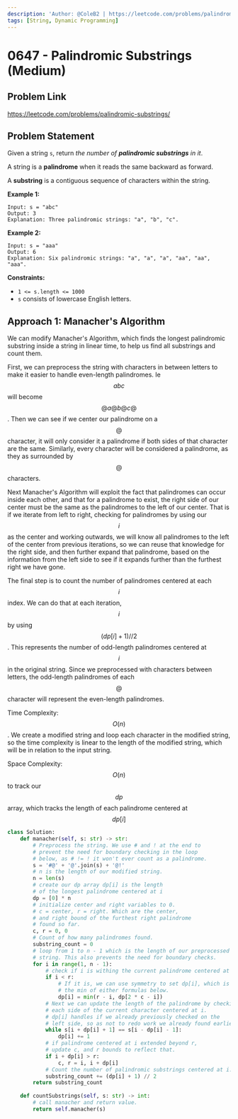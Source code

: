 ```yaml
---
description: 'Author: @ColeB2 | https://leetcode.com/problems/palindromic-substrings/'
tags: [String, Dynamic Programming]
---
```


# 0647 - Palindromic Substrings (Medium)

## Problem Link

https://leetcode.com/problems/palindromic-substrings/

## Problem Statement

Given a string `s`, return _the number of **palindromic substrings** in it_.

A string is a **palindrome** when it reads the same backward as forward.

A **substring** is a contiguous sequence of characters within the string.

**Example 1:**

```
Input: s = "abc"
Output: 3
Explanation: Three palindromic strings: "a", "b", "c".
```

**Example 2:**

```
Input: s = "aaa"
Output: 6
Explanation: Six palindromic strings: "a", "a", "a", "aa", "aa", "aaa".
```

**Constraints:**

- `1 <= s.length <= 1000`
- `s` consists of lowercase English letters.

## Approach 1: Manacher's Algorithm

We can modify Manacher's Algorithm, which finds the longest palindromic substring inside a string in linear time, to help us find all substrings and count them.

First, we can preprocess the string with characters in between letters to make it easier to handle even-length palindromes. Ie $$abc$$ will become $$@a@b@c@$$. Then we can see if we center our palindrome on a $$@$$ character, it will only consider it a palindrome if both sides of that character are the same. Similarly, every character will be considered a palindrome, as they as surrounded by $$@$$ characters.

Next Manacher's Algorithm will exploit the fact that palindromes can occur inside each other, and that for a palindrome to exist, the right side of our center must be the same as the palindromes to the left of our center. That is if we iterate from left to right, checking for palindromes by using our $$i$$ as the center and working outwards, we will know all palindromes to the left of the center from previous iterations, so we can reuse that knowledge for the right side, and then further expand that palindrome, based on the information from the left side to see if it expands further than the furthest right we have gone.

The final step is to count the number of palindromes centered at each $$i$$ index. We can do that at each iteration, $$i$$ by using $$(dp[i] + 1) // 2$$. This represents the number of odd-length palindromes centered at $$i$$ in the original string. Since we preprocessed with characters between letters, the odd-length palindromes of each $$@$$ character will represent the even-length palindromes.

Time Complexity: $$O(n)$$. We create a modified string and loop each character in the modified string, so the time complexity is linear to the length of the modified string, which will be in relation to the input string.

Space Complexity: $$O(n)$$ to track our $$dp$$ array, which tracks the length of each palindrome centered at $$dp[i]$$

<Tabs>
<TabItem value="python" label="Python">
<SolutionAuthor name="@ColeB2"/>

```py
class Solution:
    def manacher(self, s: str) -> str:
        # Preprocess the string. We use # and ! at the end to
        # prevent the need for boundary checking in the loop
        # below, as # != ! it won't ever count as a palindrome.
        s = '#@' + '@'.join(s) + '@!'
        # n is the length of our modified string.
        n = len(s)
        # create our dp array dp[i] is the length
        # of the longest palindrome centered at i
        dp = [0] * n
        # initialize center and right variables to 0.
        # c = center, r = right. Which are the center,
        # and right bound of the furthest right palindrome
        # found so far.
        c, r = 0, 0
        # Count of how many palindromes found.
        substring_count = 0
        # loop from 1 to n - 1 which is the length of our preprocessed
        # string. This also prevents the need for boundary checks.
        for i in range(1, n - 1):
            # check if i is withing the current palindrome centered at c.
            if i < r:
                # If it is, we can use symmetry to set dp[i], which is
                # the min of either formulas below.
                dp[i] = min(r - i, dp[2 * c - i])
            # Next we can update the length of the palindrome by checking
            # each side of the current character centered at i.
            # dp[i] handles if we already previously checked on the 
            # left side, so as not to redo work we already found earlier.
            while s[i + dp[i] + 1] == s[i - dp[i] - 1]:
                dp[i] += 1
            # if palindrome centered at i extended beyond r,
            # update c, and r bounds to reflect that.
            if i + dp[i] > r:
                c, r = i, i + dp[i]
            # Count the number of palindromic substrings centered at i.
            substring_count += (dp[i] + 1) // 2
        return substring_count
    
    def countSubstrings(self, s: str) -> int:
        # call manacher and return value.
        return self.manacher(s)
```

</TabItem>
</Tabs>
